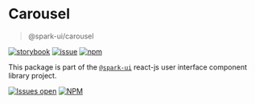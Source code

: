 # Carousel
> @spark-ui/carousel

[![storybook](https://img.shields.io/badge/storybook-black?logo=storybook)](https://sparkui.vercel.app/?path=/docs/components-carousel--docs)
[![issue](https://img.shields.io/badge/report%20a%20bug-black?logo=openbugbounty&logoColor=red)](https://github.com/leboncoin/spark-web/issues/new?&projects=4&template=bug-report.yml&assignees=&labels=Component,Component%3A%20carousel)
[![npm](https://img.shields.io/npm/dt/%40spark-ui/carousel?logo=npm&labelColor=black)](https://www.npmjs.com/package/@spark-ui/carousel)


This package is part of the [`@spark-ui`](https://github.com/leboncoin/spark-web) react-js user interface component library project.

[![Issues open](https://img.shields.io/github/issues-search/leboncoin/spark-web?query=is%3Aopen%20label%3A%22Component%3A%20carousel%22&logo=openbugbounty&logoColor=red&label=issues%20open&color=red)](https://github.com/leboncoin/spark-web/issues?q=is%3Aopen+label%3AComponent%3A%20carousel)
[![NPM](https://img.shields.io/npm/l/%40spark-ui%2Fcarousel)](https://github.com/leboncoin/spark-web/blob/main/packages/components/carousel/LICENSE.md)
